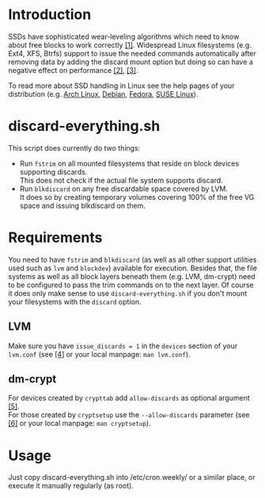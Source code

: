 # Introduction

SSDs have sophisticated wear-leveling algorithms which need to know about free blocks to work correctly [[1]][trim].
Widespread Linux filesystems (e.g. Ext4, XFS, Btrfs) support to issue the needed commands automatically after removing data by adding the discard mount option but doing so can have a negative effect on performance [[2]][poster], [[3]][blog].

[trim]: https://en.wikipedia.org/wiki/Trim_(computing)
[poster]: http://sigops.org/sosp/sosp11/posters/posters/sosp11-display-poster16.pdf
[blog]: https://patrick-nagel.net/blog/archives/337

To read more about SSD handling in Linux see the help pages of your distribution (e.g. [Arch Linux][arch], [Debian][debian], [Fedora][fedora], [SUSE Linux][suse]).

[arch]: https://wiki.archlinux.org/index.php/Solid_State_Drives
[debian]: https://wiki.debian.org/SSDOptimization
[fedora]: http://docs.fedoraproject.org/en-US/Fedora/14/html/Storage_Administration_Guide/newmds-ssdtuning.html
[suse]: http://en.opensuse.org/SDB:SSD_discard_(trim)_support

# discard-everything.sh

This script does currently do two things:
- Run `fstrim` on all mounted filesystems that reside on block devices supporting discards.  
  This does not check if the actual file system supports discard.
- Run `blkdiscard` on any free discardable space covered by LVM.  
  It does so by creating temporary volumes covering 100% of the free VG space and issuing blkdiscard on them.

# Requirements

You need to have `fstrim` and `blkdiscard` (as well as all other support utilities used such as `lvm` and `blockdev`) available for execution.
Besides that, the file systems as well as all block layers beneath them (e.g. LVM, dm-crypt) need to be configured to pass the trim commands on to the next layer.
Of course it does only make sense to use `discard-everything.sh` if you don't mount your filesystems with the `discard` option.

## LVM

Make sure you have `issue_discards = 1` in the `devices` section of your `lvm.conf` (see [[4]][lvm.conf] or your local manpage: `man lvm.conf`).

[lvm.conf]: http://linux.die.net/man/5/lvm.conf
## dm-crypt

For devices created by `crypttab` add `allow-discards` as optional argument [[5]][crypttab].  
For those created by `cryptsetup` use the `--allow-discards` parameter (see [[6]][cryptsetup] or your local manpage: `man cryptsetup`).

[crypttab]: http://www.freedesktop.org/software/systemd/man/crypttab.html
[cryptsetup]: http://linux.die.net/man/8/cryptsetup

Usage
=====
Just copy discard-everything.sh into /etc/cron.weekly/ or a similar place, or execute it manually regularly (as root).
